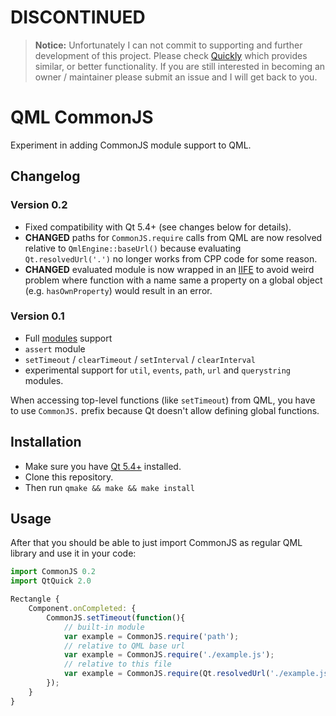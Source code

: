 # DISCONTINUED

> **Notice:** Unfortunately I can not commit to supporting and further development of this project. Please check [Quickly](http://ibeliever.github.io/quickly/) which provides similar, or better functionality. If you are still interested in becoming an owner / maintainer please submit an issue and I will get back to you.

# QML CommonJS

Experiment in adding CommonJS module support to QML.

## Changelog

### Version 0.2

* Fixed compatibility with Qt 5.4+ (see changes below for details).
* **CHANGED** paths for `CommonJS.require` calls from QML are now resolved relative to `QmlEngine::baseUrl()` because evaluating `Qt.resolvedUrl('.')` no longer works from CPP code for some reason.
* **CHANGED** evaluated module is now wrapped in an [IIFE](https://en.wikipedia.org/wiki/Immediately-invoked_function_expression) to avoid weird problem where function with a name same a property on a global object (e.g. `hasOwnProperty`) would result in an error.

### Version 0.1

* Full [modules](http://nodejs.org/api/modules.html) support
* `assert` module
* `setTimeout` / `clearTimeout` / `setInterval` / `clearInterval`
* experimental support for `util`, `events`, `path`, `url` and `querystring` modules.

When accessing top-level functions (like `setTimeout`) from QML, you have to use `CommonJS.` prefix because Qt doesn't allow defining global functions.

## Installation

* Make sure you have [Qt 5.4+](https://www.qt.io/) installed.
* Clone this repository.
* Then run `qmake && make && make install`

## Usage

After that you should be able to just import CommonJS as regular QML library and use it in your code:

```js
import CommonJS 0.2
import QtQuick 2.0

Rectangle {
    Component.onCompleted: {
        CommonJS.setTimeout(function(){
        	// built-in module
            var example = CommonJS.require('path');
        	// relative to QML base url
            var example = CommonJS.require('./example.js');
        	// relative to this file
            var example = CommonJS.require(Qt.resolvedUrl('./example.js'));
        });
    }
}
```

